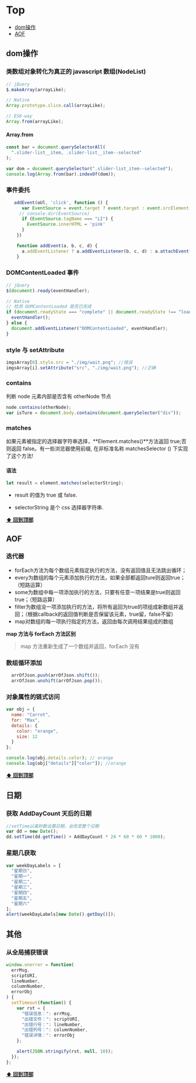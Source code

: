 # Top
- [dom操作](#dom操作)
- [AOF](#AOF)

## dom操作

### 类数组对象转化为真正的 javascript 数组(NodeList)

```js
// jQuery
$.makeArray(arrayLike);

// Native
Array.prototype.slice.call(arrayLike);

// ES6-way
Array.from(arrayLike);
```
#### Array.from
```js
const bar = document.querySelectorAll(
  ".slider-list__item, .slider-list__item--selected"
);

var dom = document.querySelector(".slider-list_item--selected");
console.log(Array.from(bar).indexOf(dom));
```

### 事件委托

```js
   addEvent(oUl, 'click', function () {
      var EventSource = event.target ? event.target : event.srcElement;
     // console.dir(EventSource)
      if (EventSource.tagName === "LI") {
        EventSource.innerHTML = 'pink'
      }
    })

    function addEvent(a, b, c, d) {
      a.addEventListener ? a.addEventListener(b, c, d) : a.attachEvent("on" + b, c)
    }
```

### DOMContentLoaded 事件

```js
// jQuery
$(document).ready(eventHandler);

// Native
// 检测 DOMContentLoaded 是否已完成
if (document.readyState === "complete" || document.readyState !== "loading") {
  eventHandler();
} else {
  document.addEventListener("DOMContentLoaded", eventHandler);
}
```

### style 与 setAttribute

```js
imgsArray[0].style.src = "./img/wait.png"; //错误
imgsArray[i].setAttribute("src", "./img/wait.png"); //正确
```

### contains

判断 node 元素内部是否含有 otherNode 节点

```js
node.contains(otherNode);
var isTure = document.body.contains(document.querySelector("div"));
```

### matches

如果元素被指定的选择器字符串选择，**Element.matches()**方法返回 true;否则返回 false。有一些浏览器使用前缀, 在非标准名称 matchesSelector () 下实现了这个方法!

#### 语法

```js
let result = element.matches(selectorString);
```

* result 的值为 true 或 false.

* selectorString 是个 css 选择器字符串.

**[⬆ 回到顶部](#Top)**
## AOF

### 迭代器
- forEach方法为每个数组元素指定执行的方法，没有返回值且无法跳出循环；
- every为数组的每个元素添加执行的方法，如果全部都返回ture则返回true；（短路运算）
- some为数组中每一项添加执行的方法，只要有任意一项结果是true则返回true；（短路运算）
- filter为数组没一项添加执行的方法，将所有返回为true的项组成新数组并返回；（根据callback的返回值判断是否保留该元素，true留，false不留）
- map对数组的每一项执行指定的方法，返回由每次调用结果组成的数组

**map 方法与 forEach 方法区别**
> map 方法重新生成了一个数组并返回，forEach 没有

### 数组循环添加

```js
  arrOfJson.push(arrOfJson.shift());
  arrOfJson.unshift(arrOfJson.pop());
```

### 对象属性的链式访问

```js
var obj = {
  name: "Carrot",
  for: "Max",
  details: {
    color: "orange",
    size: 12
  }
};

console.log(obj.details.color); // orange
console.log(obj["details"]["color"]); //orange
```

**[⬆ 回到顶部](#Top)**
## 日期

### 获取 AddDayCount 天后的日期

```js
//setTime以毫秒数设置日期，会改变整个日期
var dd = new Date();
dd.setTime(dd.getTime() + AddDayCount * 24 * 60 * 60 * 1000);
```

### 星期几获取

```js
var weekDayLabels = [
  "星期日",
  "星期一",
  "星期二",
  "星期三",
  "星期四",
  "星期五",
  "星期六"
];
alert(weekDayLabels[new Date().getDay()]);
```

## 其他

### 从全局捕获错误

```js
window.onerror = function(
  errMsg,
  scriptURI,
  lineNumber,
  columnNumber,
  errorObj
) {
  setTimeout(function() {
    var rst = {
      "错误信息：": errMsg,
      "出错文件：": scriptURI,
      "出错行号：": lineNumber,
      "出错列号：": columnNumber,
      "错误详情：": errorObj
    };

    alert(JSON.stringify(rst, null, 10));
  });
};
```

**[⬆ 回到顶部](#Top)**

